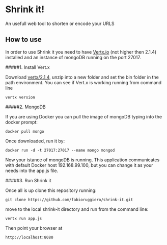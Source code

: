 Shrink it!
==========

An usefull web tool to shorten or encode your URLS


How to use
---
In order to use Shrink it you need to have [Vertx.io](http://vertx.io/vertx2/) (not higher then 2.1.4) 
installed and an instance of mongoDB running on the port 27017.


#####1. Install Vert.x

Download [vertx/2.1.4](https://bintray.com/vertx/downloads/distribution/2.1.4), unzip into a new folder 
and set the bin folder in the path environment.
You can see if Vert.x is working running from command line 

```
vertx version
```


#####2. MongoDB 

If you are using Docker you can pull the image of mongoDB typing into the docker prompt:

```
docker pull mongo
```

Once downloaded, run it by: 

```
docker run -d -t 27017:27017 --name mongo mongod
```

Now your istance of mongoDB is running. This application communicates with default Docker host 192.168.99.100, 
but you can change it as your needs into the app.js file. 



#####3. Run Shrink it 

Once all is up clone this repository running: 

```
git clone https://github.com/fabioruggiero/shrink-it.git
```

move to the local shrink-it directory and run from the command line: 

```
vertx run app.js
```

Then point your browser at 

```
http://localhost:8080
```
